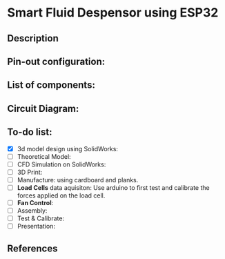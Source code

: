 # Smart Fluid Despensor using ESP32

## Description


## Pin-out configuration:

## List of components:

## Circuit Diagram:

## To-do list:
- [x] 3d model design using SolidWorks:
- [ ] Theoretical Model:  
- [ ] CFD Simulation on SolidWorks:
- [ ] 3D Print:
- [ ] Manufacture: using cardboard and planks.
- [ ] **Load Cells** data aquisiton: Use arduino to first test and calibrate the forces applied on the load cell.
- [ ] **Fan Control**:
- [ ] Assembly:
- [ ] Test & Calibrate:
- [ ] Presentation: 

## References
